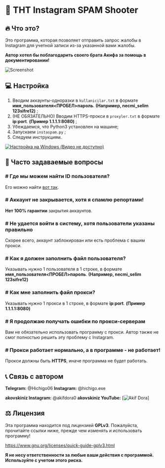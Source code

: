 # 🌙 THT Instagram SPAM Shooter

## 🔥 Что это?
Это программа, которая позволяет отправить запрос жалобы в Instagram для учетной записи из-за указанной вами жалобы.

**Автор хотел бы поблагодарить своего брата Акифа за помощь в документировании!**

![Screenshot](https://github.com/tarik0/instaspamv2/blob/master/ss.png)

 ## 💻 Настройка
 
 1. Вводим аккаунты-одноразки в `kullanicilar.txt` в формате **имя_пользователя<ПРОБЕЛ>пароль**. **(Например, necmi_selim 123sifre12)** ;
 2. (НЕ ОБЯЗАТЕЛЬНО) Вводим HTTPS-прокси в `proxyler.txt` в формате **ip:port**. **(Пример 1.1.1.1:8080)** ;
 3. Убеждаемся, что Python3 установлен на машине;
 4. Запускаем `instaspam.py` ; 
 5. Следуем инструкциям.

 [![Настройка на Windows (_Видео не доступно_)](https://img.youtube.com/vi/XU6nJ__anaY/0.jpg)](https://www.youtube.com/watch?v=XU6nJ__anaY)
 
 
 ## 🤔 Часто задаваемые вопросы

### # Где мы можем найти ID пользователя?
Его можно найти [вот так](https://codeofaninja.com/tools/find-instagram-user-id).
### # Аккаунт не закрывается, хотя я спамлю репортами!

**Нет 100% гарантии** закрытия аккаунтов.

### # Не удается войти в систему, хотя пользователи указаны правильно

Скорее всего, аккаунт заблокирован или есть проблема с вашим прокси.

### # Как я должен заполнить файл пользователя?
Указывать нужно 1 пользователя в 1 строке, в формате **имя_пользователя<ПРОБЕЛ>пароль**. **(Например, necmi_selim 123sifre12)**

### # Как мне заполнить файл прокси?
Указывать нужно 1 прокси в 1 строке, в формате **ip:port**. **(Пример 1.1.1.1:8080)**

### # Я продолжаю получать ошибки по прокси-серверам
Вам не обязательно использовать программу с прокси. Автор также не смог полностью решить эту проблему с Instagram.

### # Прокси работает нормально, а в программе - не работает!
Прокси должны быть **HTTPS**, иначе программа не будет работать.

## 📞 Связь с автором

**Telegram:** @Hichigo06 
**Instagram:** @hichigo.exe

**akovskiniz Instagram:** @akifdora0
**akovskiniz YouTube:**  [![Akif Dora](https://www.youtube.com/channel/UCxaifS9Pam5QDp1NE2SPXqA)]

##  ⚖️ Лицензия

Эта программа находится под лицензией **GPLv3**. Пожалуйста, прочитайте ссылки ниже, прежде чем изменять и использовать программу!

https://www.gnu.org/licenses/quick-guide-gplv3.html

**Я не несу ответственности за любые ваши действия с программой. Используйте с учетом этого риска.**
